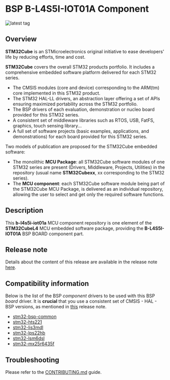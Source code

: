 # BSP B-L4S5I-IOT01A Component

![latest tag](https://img.shields.io/github/v/tag/STMicroelectronics/b-l4s5i-iot01a.svg?color=brightgreen)

## Overview

**STM32Cube** is an STMicroelectronics original initiative to ease developers' life by reducing efforts, time and cost.

**STM32Cube** covers the overall STM32 products portfolio. It includes a comprehensive embedded software platform delivered for each STM32 series.
   * The CMSIS modules (core and device) corresponding to the ARM(tm) core implemented in this STM32 product.
   * The STM32 HAL-LL drivers, an abstraction layer offering a set of APIs ensuring maximized portability across the STM32 portfolio.
   * The BSP drivers of each evaluation, demonstration or nucleo board provided for this STM32 series.
   * A consistent set of middleware libraries such as RTOS, USB, FatFS, graphics, touch sensing library...
   * A full set of software projects (basic examples, applications, and demonstrations) for each board provided for this STM32 series.

Two models of publication are proposed for the STM32Cube embedded software:
   * The monolithic **MCU Package**: all STM32Cube software modules of one STM32 series are present (Drivers, Middleware, Projects, Utilities) in the repository (usual name **STM32Cubexx**, xx corresponding to the STM32 series).
   * The **MCU component**: each STM32Cube software module being part of the STM32Cube MCU Package, is delivered as an individual repository, allowing the user to select and get only the required software functions.

## Description

This **b-l4s5i-iot01a** MCU component repository is one element of the **STM32CubeL4** MCU embedded software package, providing the **B-L4S5I-IOT01A** BSP BOARD component part.

## Release note

Details about the content of this release are available in the release note [here](https://htmlpreview.github.io/?https://github.com/STMicroelectronics/b-l4s5i-iot01a/blob/main/Release_Notes.html).

## Compatibility information

Below is the list of the BSP *component* drivers to be used with this BSP *board* driver. It is **crucial** that you use a consistent set of CMSIS - HAL - BSP versions, as mentioned in [this](https://htmlpreview.github.io/?https://github.com/STMicroelectronics/STM32CubeL4/blob/master/Release_Notes.html) release note.

* [stm32-bsp-common](https://github.com/STMicroelectronics/stm32-bsp-common)
* [stm32-hts221](https://github.com/STMicroelectronics/stm32-hts221)
* [stm32-lis3mdl](https://github.com/STMicroelectronics/stm32-lis3mdl)
* [stm32-lps22hb](https://github.com/STMicroelectronics/stm32-lps22hb)
* [stm32-lsm6dsl](https://github.com/STMicroelectronics/stm32-lsm6dsl)
* [stm32-mx25r6435f](https://github.com/STMicroelectronics/stm32-mx25r6435f)

## Troubleshooting

Please refer to the [CONTRIBUTING.md](CONTRIBUTING.md) guide.
